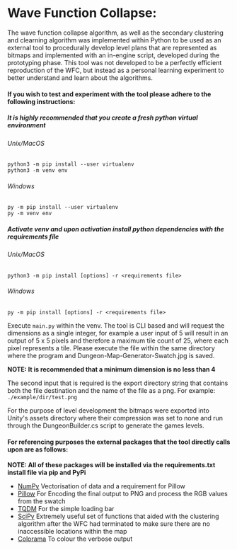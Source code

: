 # Wave Function Collapse:

The wave function collapse algorithm, as well as the secondary clustering and clearning algorithm was implemented within Python to be used as an external tool to procedurally develop level plans that are represented as bitmaps and implemented with an in-engine script, developed during the prototyping phase. This tool was not developed to be a perfectly efficient reproduction of the WFC, but instead as a personal learning experiment to better understand and learn about the algorithms.

#### If you wish to test and experiment with the tool please adhere to the following instructions:

##### It is highly recommended that you create a fresh python virtual environment
###### Unix/MacOS
`python3 -m pip install --user virtualenv`<br />
`python3 -m venv env`
###### Windows
`py -m pip install --user virtualenv`<br />
`py -m venv env`
##### Activate venv and upon activation install python dependencies with the requirements file
###### Unix/MacOS
`python3 -m pip install [options] -r <requirements file>`
###### Windows
`py -m pip install [options] -r <requirements file>`

Execute ```main.py``` within the venv. The tool is CLI based and will request the dimensions as a single integer, for example a user input of 5 will result in an output of 5 x 5 pixels and therefore a maximum tile count of 25, where each pixel represents a tile. Please execute the file within the same directory where the program and Dungeon-Map-Generator-Swatch.jpg is saved.

**NOTE: It is recommended that a minimum dimension is no less than 4**

The second input that is required is the export directory string that contains both the file destination and the name of the file as a png. For example: `./example/dir/test.png`

For the purpose of level development the bitmaps were exported into Unity's assets directory where their compression was set to none and run through the DungeonBuilder.cs script to generate the games levels.

#### For referencing purposes the external packages that the tool directly calls upon are as follows:<br/>
**NOTE: All of these packages will be installed via the requirements.txt install file via pip and PyPi**<br/>
-   [NumPy](https://numpy.org/) Vectorisation of data and a requirement for Pillow
-   [Pillow](https://pillow.readthedocs.io/en/stable/) For Encoding the final output to PNG and process the RGB values from the swatch
-   [TQDM](https://github.com/tqdm/tqdm) For the simple loading bar
-   [SciPy](https://scipy.org/) Extremely useful set of functions that aided with the clustering algorithm after the WFC had terminated to make sure there are no inaccessible locations within the map
-   [Colorama](https://pypi.org/project/colorama/) To colour the verbose output
